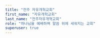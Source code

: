 ```yaml
---
title: "전주 자유개혁교회"
first_name: "자유개혁교회"
last_name: "전주자유개혁교회"
role: "하나님을 예배하며 말씀 위에 세워지는 교회"
superuser: true
---
```

